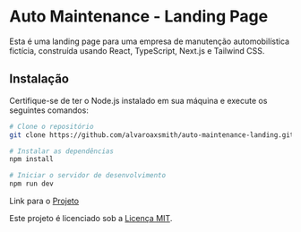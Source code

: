 # Auto Maintenance - Landing Page

Esta é uma landing page para uma empresa de manutenção automobilística fictícia, construída usando React, TypeScript, Next.js e Tailwind CSS.

## Instalação

Certifique-se de ter o Node.js instalado em sua máquina e execute os seguintes comandos:
```bash
# Clone o repositório
git clone https://github.com/alvaroaxsmith/auto-maintenance-landing.git

# Instalar as dependências
npm install

# Iniciar o servidor de desenvolvimento
npm run dev
```
Link para o [Projeto](https://auto-maintenance-landing.vercel.app/)

Este projeto é licenciado sob a [Licença MIT](https://github.com/alvaroaxsmith/auto-maintenance-landing/blob/main/LICENSE).
